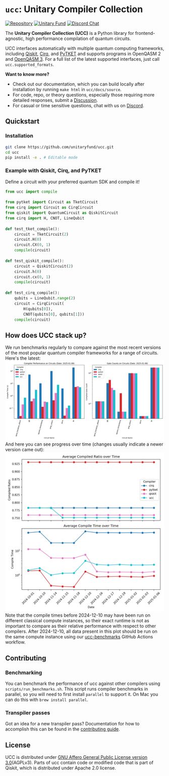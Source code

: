 # `ucc`: Unitary Compiler Collection

[![Repository](https://img.shields.io/badge/GitHub-5C5C5C.svg?logo=github)](https://github.com/unitaryfund/ucc)
[![Unitary Fund](https://img.shields.io/badge/Supported%20By-Unitary%20Fund-FFFF00.svg)](https://unitary.fund)
[![Discord Chat](https://img.shields.io/badge/dynamic/json?color=blue&label=Discord&query=approximate_presence_count&suffix=%20online.&url=https%3A%2F%2Fdiscord.com%2Fapi%2Finvites%2FJqVGmpkP96%3Fwith_counts%3Dtrue)](http://discord.unitary.fund)


The **Unitary Compiler Collection (UCC)** is a Python library for frontend-agnostic, high performance compilation of quantum circuits. 

UCC interfaces automatically with multiple quantum computing frameworks, including [Qiskit](https://github.com/Qiskit/qiskit), [Cirq](https://github.com/quantumlib/Cirq), and [PyTKET](https://github.com/CQCL/tket) and supports programs in OpenQASM 2 and [OpenQASM 3](https://openqasm.com/). For a full list of the latest supported interfaces, just call `ucc.supported_formats`.


**Want to know more?** 
- Check out our documentation, which you can build locally after installation by running `make html` in `ucc/docs/source`.
- For code, repo, or theory questions, especially those requiring more detailed responses, submit a [Discussion](https://github.com/unitaryfund/ucc/discussions).
- For casual or time sensitive questions, chat with us on [Discord](http://discord.unitary.fund).

## Quickstart

### Installation

```bash
git clone https://github.com/unitaryfund/ucc.git
cd ucc
pip install -e . # Editable mode
```

### Example with Qiskit, Cirq, and PyTKET

Define a circuit with your preferred quantum SDK and compile it!

```python
from ucc import compile

from pytket import Circuit as TketCircuit
from cirq import Circuit as CirqCircuit
from qiskit import QuantumCircuit as QiskitCircuit
from cirq import H, CNOT, LineQubit

def test_tket_compile():
    circuit = TketCircuit(2)
    circuit.H(0)
    circuit.CX(0, 1)
    compile(circuit)

def test_qiskit_compile():
    circuit = QiskitCircuit(2)
    circuit.h(0)
    circuit.cx(0, 1)
    compile(circuit)

def test_cirq_compile():
    qubits = LineQubit.range(2)
    circuit = CirqCircuit(
        H(qubits[0]), 
        CNOT(qubits[0], qubits[1]))
    compile(circuit)
```

## How does UCC stack up?

We run benchmarks regularly to compare against the most recent versions of the most popular quantum compiler frameworks for a range of circuits. Here's the latest:
![alt text](benchmarks/latest_compiler_benchmarks_by_circuit.png)
And here you can see progress over time (changes usually indicate a newer version came out):
![alt text](benchmarks/avg_compiler_benchmarks_over_time.png)
Note that the compile times before 2024-12-10 may have been run on different classical compute instances, so their exact runtime is not as important to compare as their relative performance with respect to other compilers.
After 2024-12-10, all data present in this plot should be run on the same compute instance using our [ucc-benchmarks](https://github.com/unitaryfund/ucc/blob/main/.github/workflows/ucc-benchmarks.yml) GitHub Actions workflow. 

## Contributing

### Benchmarking

You can benchmark the performance of ucc against other compilers using `scripts/run_benchmarks.sh`. This script runs compiler benchmarks in parallel, so you will need to first install `parallel` to support it. 
On Mac you can do this with `brew install parallel`. 

### Transpiler passes

Got an idea for a new transpiler pass?
Documentation for how to accomplish this can be found in the [contributing guide](./docs/source/contributing.rst).

## License

UCC is distributed under [GNU Affero General Public License version 3.0](https://www.gnu.org/licenses/agpl-3.0.en.html)(AGPLv3). 
Parts of ucc contain code or modified code that is part of Qiskit, which is distributed under Apache 2.0 license.
